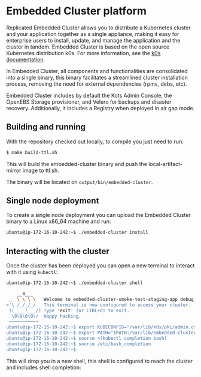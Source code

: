 # Embedded Cluster platform

Replicated Embedded Cluster allows you to distribute a Kubernetes cluster and your application together as a single appliance, making it easy for enterprise users to install, update, and manage the application and the cluster in tandem.
Embedded Cluster is based on the open source Kubernetes distribution k0s.
For more information, see the [k0s documentation](https://docs.k0sproject.io/stable/).

In Embedded Cluster, all components and functionalities are consolidated into a single binary, this binary facilitates a streamlined cluster installation process, removing the need for external dependencies (rpms, debs, etc).

Embedded Cluster includes by default the Kots Admin Console, the OpenEBS Storage provisioner, and Velero for backups and disaster recovery.
Additionally, it includes a Registry when deployed in air gap mode.

## Building and running

With the repository checked out locally, to compile you just need to run:

```bash
$ make build-ttl.sh
```

This will build the embedded-cluster binary and push the local-artifact-mirror image to ttl.sh.

The binary will be located on `output/bin/embedded-cluster`.

## Single node deployment

To create a single node deployment you can upload the Embedded Cluster binary to a Linux x86_64 machine and run:

```bash
ubuntu@ip-172-16-10-242:~$ ./embedded-cluster install
```

## Interacting with the cluster

Once the cluster has been deployed you can open a new terminal to interact with it using `kubectl`:

```bash
ubuntu@ip-172-16-10-242:~$ ./embedded-cluster shell

    __4___
 _  \ \ \ \   Welcome to embedded-cluster-smoke-test-staging-app debug shell.
<'\ /_/_/_/   This terminal is now configured to access your cluster.
 ((____!___/) Type 'exit' (or CTRL+d) to exit.
  \0\0\0\0\/  Happy hacking.
 ~~~~~~~~~~~
ubuntu@ip-172-16-10-242:~$ export KUBECONFIG="/var/lib/k0s/pki/admin.conf"
ubuntu@ip-172-16-10-242:~$ export PATH="$PATH:/var/lib/embedded-cluster/bin"
ubuntu@ip-172-16-10-242:~$ source <(kubectl completion bash)
ubuntu@ip-172-16-10-242:~$ source /etc/bash_completion
ubuntu@ip-172-16-10-242:~$ 
```

This will drop you in a new shell, this shell is configured to reach the cluster and includes shell completion:

